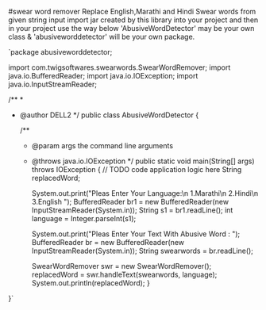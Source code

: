 #swear word remover
Replace English,Marathi and Hindi Swear words from given string input
import jar created by this library into your project and then in your project use the way below 'AbusiveWordDetector' may be your own class & 'abusiveworddetector' will be your own package.

`package abusiveworddetector;

import com.twigsoftwares.swearwords.SwearWordRemover;
import java.io.BufferedReader;
import java.io.IOException;
import java.io.InputStreamReader;

/**
 *
 * @author DELL2
 */
public class AbusiveWordDetector {

  
    /**
     * @param args the command line arguments
     * @throws java.io.IOException
     */
    public static void main(String[] args) throws IOException {
        // TODO code application logic here
        String replacedWord;

        System.out.print("Pleas Enter Your Language:\n 1.Marathi\n 2.Hindi\n 3.English ");
        BufferedReader br1 = new BufferedReader(new InputStreamReader(System.in));
        String s1 = br1.readLine();
        int language = Integer.parseInt(s1);

        System.out.print("Pleas Enter Your Text With Abusive Word : ");
        BufferedReader br = new BufferedReader(new InputStreamReader(System.in));
        String swearwords = br.readLine();

        SwearWordRemover swr = new SwearWordRemover();
        replacedWord = swr.handleText(swearwords, language);
        System.out.println(replacedWord);
    }

   

}`
